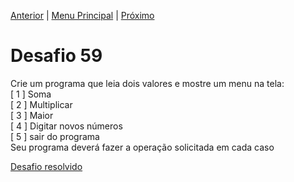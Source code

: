 [Anterior](Desafio058.md) | [Menu Principal](/README.md/) | [Próximo](Desafio060.md)  

# Desafio 59  
  
Crie um programa que leia dois valores e mostre um menu na tela:  
[ 1 ] Soma  
[ 2 ] Multiplicar   
[ 3 ] Maior  
[ 4 ] Digitar novos números  
[ 5 ] sair do programa  
Seu programa deverá fazer a operação solicitada em cada caso

[Desafio resolvido](/Desafios/desafio059.py/)
